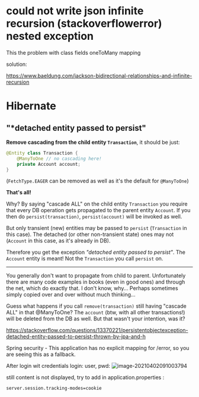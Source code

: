 # could not write json infinite recursion (stackoverflowerror) nested exception 

This the problem with class fields oneToMany mapping

solution:

https://www.baeldung.com/jackson-bidirectional-relationships-and-infinite-recursion



# Hibernate

## "*detached entity passed to persist"

**Remove cascading from the child entity `Transaction`**, it should be just:

```java
@Entity class Transaction {
    @ManyToOne // no cascading here!
    private Account account;
}
```

(`FetchType.EAGER` can be removed as well as it's the default for `@ManyToOne`)

**That's all!**

Why? By saying "cascade ALL" on the child entity `Transaction` you require that every DB operation gets propagated to the parent entity `Account`. If you then do `persist(transaction)`, `persist(account)` will be invoked as well.

But only transient (new) entities may be passed to `persist` (`Transaction` in this case). The detached (or other non-transient state) ones may not (`Account` in this case, as it's already in DB).

Therefore you get the exception *"detached entity passed to persist"*. The `Account` entity is meant! Not the `Transaction` you call `persist` on.

------

You generally don't want to propagate from child to parent. Unfortunately there are many code examples in books (even in good ones) and through the net, which do exactly that. I don't know, why... Perhaps sometimes simply copied over and over without much thinking...

Guess what happens if you call `remove(transaction)` still having "cascade ALL" in that @ManyToOne? The `account` (btw, with all other transactions!) will be deleted from the DB as well. But that wasn't your intention, was it?

https://stackoverflow.com/questions/13370221/persistentobjectexception-detached-entity-passed-to-persist-thrown-by-jpa-and-h



Spring security - This application has no explicit mapping for /error, so you are seeing this as a fallback.

After login wit credentials login: user, pwd: ![image-20210402091003794](C:\Users\gmalarski\AppData\Roaming\Typora\typora-user-images\image-20210402091003794.png)

still content is not displayed, try to add in application.properties : 

```properties
server.session.tracking-modes=cookie
```

